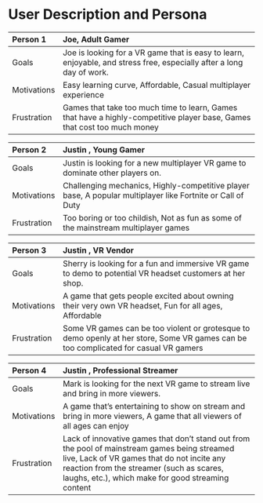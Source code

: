 # User Description and Persona
| Person 1              | Joe, Adult Gamer  |
|:----------------------------|:------------|
| Goals                      | Joe is looking for a VR game that is easy to learn, enjoyable, and stress free, especially after a long day of work.        |
| Motivations              | Easy learning curve, Affordable, Casual multiplayer experience|
| Frustration             | Games that take too much time to learn, Games that have a highly-competitive player base, Games that cost too much money|

| Person 2              | Justin , Young Gamer  |
|:----------------------------|:------------|
| Goals                      | Justin is looking for a new multiplayer VR game to dominate other players on.       |
| Motivations              | Challenging mechanics, Highly-competitive player base, A popular multiplayer like Fortnite or Call of Duty|
| Frustration             | Too boring or too childish, Not as fun as some of the mainstream multiplayer games|

| Person 3              | Justin , VR Vendor  |
|:----------------------------|:------------|
| Goals                      | Sherry is looking for a fun and immersive VR game to demo to potential VR headset customers at her shop.       |
| Motivations              | A game that gets people excited about owning their very own VR headset, Fun for all ages, Affordable|
| Frustration             | Some VR games can be too violent or grotesque to demo openly at her store, Some VR games can be too complicated for casual VR gamers |

| Person 4              | Justin , Professional Streamer  |
|:----------------------------|:------------|
| Goals                      | Mark is looking for the next VR game to stream live and bring in more viewers.       |
| Motivations              | A game that’s entertaining to show on stream and bring in more viewers, A game that all viewers of all ages can enjoy|
| Frustration             | Lack of innovative games that don’t stand out from the pool of mainstream games being streamed live, Lack of VR games that do not incite any reaction from the streamer (such as scares, laughs, etc.), which make for good streaming content |
